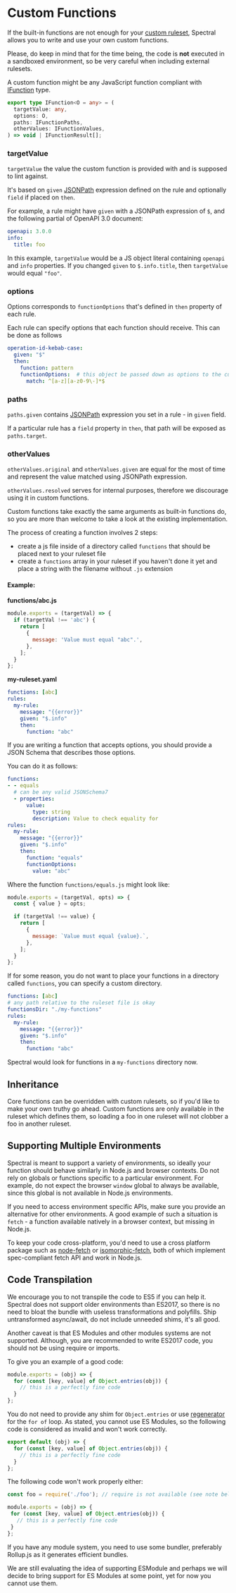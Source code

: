 # Custom Functions

If the built-in functions are not enough for your [custom ruleset](../getting-started/rulesets.md), Spectral allows you to write and use your own custom functions.

Please, do keep in mind that for the time being, the code is **not** executed in a sandboxed environment, so be very careful when including external rulesets.

A custom function might be any JavaScript function compliant with [IFunction](https://github.com/stoplightio/spectral/blob/90a0864863fa232bf367a26dace61fd9f93198db/src/types/function.ts#L3#L8) type.

```ts
export type IFunction<O = any> = (
  targetValue: any,
  options: O,
  paths: IFunctionPaths,
  otherValues: IFunctionValues,
) => void | IFunctionResult[];
```

### targetValue
 
`targetValue` the value the custom function is provided with and is supposed to lint against.

It's based on `given` [JSONPath][jsonpath] expression defined on the rule and optionally `field` if placed on `then`.

For example, a rule might have `given` with a JSONPath expression of `$`, and the following partial of OpenAPI 3.0 document:

```yaml
openapi: 3.0.0
info:
  title: foo
```

In this example, `targetValue` would be a JS object literal containing `openapi` and `info` properties. If you changed `given` to `$.info.title`, then `targetValue` would equal `"foo"`.

### options

Options corresponds to `functionOptions` that's defined in `then` property of each rule.

Each rule can specify options that each function should receive. This can be done as follows

```yaml
operation-id-kebab-case:
  given: "$"
  then:
    function: pattern
    functionOptions:  # this object be passed down as options to the custom function
      match: ^[a-z][a-z0-9\-]*$
```

### paths

`paths.given` contains [JSONPath][jsonpath] expression you set in a rule - in `given` field.

If a particular rule has a `field` property in `then`, that path will be exposed as `paths.target`.

### otherValues

`otherValues.original` and `otherValues.given` are equal for the most of time and represent the value matched using JSONPath expression.

`otherValues.resolved` serves for internal purposes, therefore we discourage using it in custom functions.

Custom functions take exactly the same arguments as built-in functions do, so you are more than welcome to take a look at the existing implementation.

The process of creating a function involves 2 steps:

- create a js file inside of a directory called `functions` that should be placed next to your ruleset file
- create a `functions` array in your ruleset if you haven't done it yet and place a string with the filename without `.js` extension

#### Example:

**functions/abc.js**

```js
module.exports = (targetVal) => {
  if (targetVal !== 'abc') {
    return [
      {
        message: 'Value must equal "abc".',
      },
    ];
  }
};
```

**my-ruleset.yaml**

```yaml
functions: [abc]
rules:
  my-rule:
    message: "{{error}}"
    given: "$.info"
    then:
      function: "abc"
```

If you are writing a function that accepts options, you should provide a JSON Schema that describes those options.

You can do it as follows:

```yaml
functions:
- - equals
  # can be any valid JSONSchema7
  - properties:
      value:
        type: string
        description: Value to check equality for
rules:
  my-rule:
    message: "{{error}}"
    given: "$.info"
    then:
      function: "equals"
      functionOptions:
        value: "abc"
```

Where the function `functions/equals.js` might look like:

```js
module.exports = (targetVal, opts) => {
  const { value } = opts;

  if (targetVal !== value) {
    return [
      {
        message: `Value must equal {value}.`,
      },
    ];
  }
};
```

If for some reason, you do not want to place your functions in a directory called `functions`, you can specify a custom directory.

```yaml
functions: [abc]
# any path relative to the ruleset file is okay
functionsDir: "./my-functions"
rules:
  my-rule:
    message: "{{error}}"
    given: "$.info"
    then:
      function: "abc"
```

Spectral would look for functions in a `my-functions` directory now.

## Inheritance

Core functions can be overridden with custom rulesets, so if you'd like to make your own truthy go ahead. Custom functions are only available in the ruleset which defines them, so loading a foo in one ruleset will not clobber a foo in another ruleset.

## Supporting Multiple Environments

Spectral is meant to support a variety of environments, so ideally your function should behave similarly in Node.js and browser contexts. Do not rely on globals or functions specific to a particular environment. For example, do not expect the browser `window` global to always be available, since this global is not available in Node.js environments.

If you need to access environment specific APIs, make sure you provide an alternative for other environments. A good example of such a situation is `fetch` - a function available natively in a browser context, but missing in Node.js.

To keep your code cross-platform, you'd need to use a cross platform package such as [node-fetch](https://www.npmjs.com/package/node-fetch) or [isomorphic-fetch](https://www.npmjs.com/package/isomorphic-fetch), both of which implement spec-compliant fetch API and work in Node.js.

## Code Transpilation

We encourage you to not transpile the code to ES5 if you can help it. Spectral does not support older environments than ES2017, so there is no need to bloat the bundle with useless transformations and polyfills. Ship untransformed async/await, do not include unneeded shims, it's all good.

Another caveat is that ES Modules and other modules systems are not supported. Although, you are recommended to write ES2017 code, you should not be using require or imports.

To give you an example of a good code:

```js
module.exports = (obj) => {
  for (const [key, value] of Object.entries(obj)) {
    // this is a perfectly fine code
  }
};
```

You do not need to provide any shim for `Object.entries` or use [regenerator](https://facebook.github.io/regenerator/) for the `for of` loop. As stated, you cannot use ES Modules, so the following code is considered as invalid and won't work correctly.

```js
export default (obj) => {
  for (const [key, value] of Object.entries(obj)) {
    // this is a perfectly fine code
  }
};
```

The following code won't work properly either:

 ```js
const foo = require('./foo'); // require is not available (see note below)

module.exports = (obj) => {
  for (const [key, value] of Object.entries(obj)) {
    // this is a perfectly fine code
  }
};
```

If you have any module system, you need to use some bundler, preferably Rollup.js as it generates efficient bundles.

We are still evaluating the idea of supporting ESModule and perhaps we will decide to bring support for ES Modules at some point, yet for now you cannot use them.

[jsonpath]: https://jsonpath.com/
